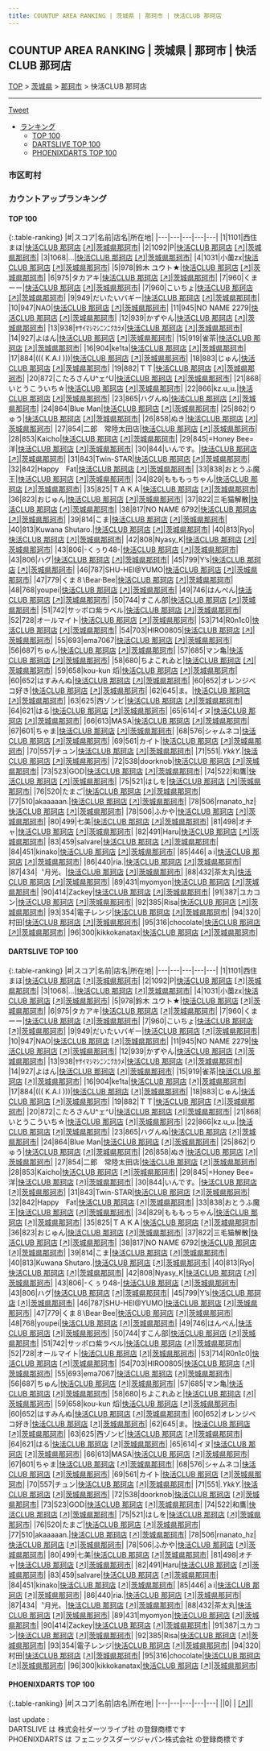 ```yaml
---
title: COUNTUP AREA RANKING | 茨城県 | 那珂市 | 快活CLUB 那珂店
---
```

## COUNTUP AREA RANKING | 茨城県 | 那珂市 | 快活CLUB 那珂店

[TOP](/darts/rank/) > [茨城県](/darts/rank/茨城県/) > [那珂市](/darts/rank/茨城県/那珂市/) > 快活CLUB 那珂店

___

<a href="https://twitter.com/share?ref_src=twsrc%5Etfw" data-text="COUNTUP AREA RANKING | 茨城県那珂市快活CLUB 那珂店" class="twitter-share-button" data-hashtags="DARTSLIVE,PHOENIXDARTS,darts,ダーツ" data-show-count="false">Tweet</a>

* [ランキング](#カウントアップランキング)
    * [TOP 100](#top-100)
    * [DARTSLIVE TOP 100](#dartslive-top-100)
    * [PHOENIXDARTS TOP 100](#phoenixdarts-top-100)

### 市区町村

<ul>

</ul>

### カウントアップランキング

#### TOP 100



{:.table-ranking}
|#|スコア|名前|店名|所在地|
|---|---|---|---|---|
|1|1101|<span class="rank-name-dl">西住まほ</span>|<a href="/darts/rank/shops/c78b55640899ce0fb21333aee1bd51e4.html">快活CLUB 那珂店</a> <a href="https://search.dartslive.com/jp/shop/c78b55640899ce0fb21333aee1bd51e4">[↗]</a>|<a href="/darts/rank/茨城県/那珂市">茨城県那珂市</a>|
|2|1092|<span class="rank-name-dl">P</span>|<a href="/darts/rank/shops/c78b55640899ce0fb21333aee1bd51e4.html">快活CLUB 那珂店</a> <a href="https://search.dartslive.com/jp/shop/c78b55640899ce0fb21333aee1bd51e4">[↗]</a>|<a href="/darts/rank/茨城県/那珂市">茨城県那珂市</a>|
|3|1068|<span class="rank-name-dl">…</span>|<a href="/darts/rank/shops/c78b55640899ce0fb21333aee1bd51e4.html">快活CLUB 那珂店</a> <a href="https://search.dartslive.com/jp/shop/c78b55640899ce0fb21333aee1bd51e4">[↗]</a>|<a href="/darts/rank/茨城県/那珂市">茨城県那珂市</a>|
|4|1031|<span class="rank-name-dl">小薗zx</span>|<a href="/darts/rank/shops/c78b55640899ce0fb21333aee1bd51e4.html">快活CLUB 那珂店</a> <a href="https://search.dartslive.com/jp/shop/c78b55640899ce0fb21333aee1bd51e4">[↗]</a>|<a href="/darts/rank/茨城県/那珂市">茨城県那珂市</a>|
|5|978|<span class="rank-name-dl">鈴木 ユウト★</span>|<a href="/darts/rank/shops/c78b55640899ce0fb21333aee1bd51e4.html">快活CLUB 那珂店</a> <a href="https://search.dartslive.com/jp/shop/c78b55640899ce0fb21333aee1bd51e4">[↗]</a>|<a href="/darts/rank/茨城県/那珂市">茨城県那珂市</a>|
|6|975|<span class="rank-name-dl">タカアキ</span>|<a href="/darts/rank/shops/c78b55640899ce0fb21333aee1bd51e4.html">快活CLUB 那珂店</a> <a href="https://search.dartslive.com/jp/shop/c78b55640899ce0fb21333aee1bd51e4">[↗]</a>|<a href="/darts/rank/茨城県/那珂市">茨城県那珂市</a>|
|7|960|<span class="rank-name-dl">くまーー</span>|<a href="/darts/rank/shops/c78b55640899ce0fb21333aee1bd51e4.html">快活CLUB 那珂店</a> <a href="https://search.dartslive.com/jp/shop/c78b55640899ce0fb21333aee1bd51e4">[↗]</a>|<a href="/darts/rank/茨城県/那珂市">茨城県那珂市</a>|
|7|960|<span class="rank-name-dl">こいちょ</span>|<a href="/darts/rank/shops/c78b55640899ce0fb21333aee1bd51e4.html">快活CLUB 那珂店</a> <a href="https://search.dartslive.com/jp/shop/c78b55640899ce0fb21333aee1bd51e4">[↗]</a>|<a href="/darts/rank/茨城県/那珂市">茨城県那珂市</a>|
|9|949|<span class="rank-name-dl">だいたいバギー</span>|<a href="/darts/rank/shops/c78b55640899ce0fb21333aee1bd51e4.html">快活CLUB 那珂店</a> <a href="https://search.dartslive.com/jp/shop/c78b55640899ce0fb21333aee1bd51e4">[↗]</a>|<a href="/darts/rank/茨城県/那珂市">茨城県那珂市</a>|
|10|947|<span class="rank-name-dl">NAO</span>|<a href="/darts/rank/shops/c78b55640899ce0fb21333aee1bd51e4.html">快活CLUB 那珂店</a> <a href="https://search.dartslive.com/jp/shop/c78b55640899ce0fb21333aee1bd51e4">[↗]</a>|<a href="/darts/rank/茨城県/那珂市">茨城県那珂市</a>|
|11|945|<span class="rank-name-dl">NO NAME 2279</span>|<a href="/darts/rank/shops/c78b55640899ce0fb21333aee1bd51e4.html">快活CLUB 那珂店</a> <a href="https://search.dartslive.com/jp/shop/c78b55640899ce0fb21333aee1bd51e4">[↗]</a>|<a href="/darts/rank/茨城県/那珂市">茨城県那珂市</a>|
|12|939|<span class="rank-name-dl">かずやん</span>|<a href="/darts/rank/shops/c78b55640899ce0fb21333aee1bd51e4.html">快活CLUB 那珂店</a> <a href="https://search.dartslive.com/jp/shop/c78b55640899ce0fb21333aee1bd51e4">[↗]</a>|<a href="/darts/rank/茨城県/那珂市">茨城県那珂市</a>|
|13|938|<span class="rank-name-dl">ﾔｻｲﾏｼﾏｼﾆﾝﾆｸｶﾗﾒ</span>|<a href="/darts/rank/shops/c78b55640899ce0fb21333aee1bd51e4.html">快活CLUB 那珂店</a> <a href="https://search.dartslive.com/jp/shop/c78b55640899ce0fb21333aee1bd51e4">[↗]</a>|<a href="/darts/rank/茨城県/那珂市">茨城県那珂市</a>|
|14|927|<span class="rank-name-dl">よはん</span>|<a href="/darts/rank/shops/c78b55640899ce0fb21333aee1bd51e4.html">快活CLUB 那珂店</a> <a href="https://search.dartslive.com/jp/shop/c78b55640899ce0fb21333aee1bd51e4">[↗]</a>|<a href="/darts/rank/茨城県/那珂市">茨城県那珂市</a>|
|15|919|<span class="rank-name-dl">雀茶</span>|<a href="/darts/rank/shops/c78b55640899ce0fb21333aee1bd51e4.html">快活CLUB 那珂店</a> <a href="https://search.dartslive.com/jp/shop/c78b55640899ce0fb21333aee1bd51e4">[↗]</a>|<a href="/darts/rank/茨城県/那珂市">茨城県那珂市</a>|
|16|904|<span class="rank-name-dl">ke1ta</span>|<a href="/darts/rank/shops/c78b55640899ce0fb21333aee1bd51e4.html">快活CLUB 那珂店</a> <a href="https://search.dartslive.com/jp/shop/c78b55640899ce0fb21333aee1bd51e4">[↗]</a>|<a href="/darts/rank/茨城県/那珂市">茨城県那珂市</a>|
|17|884|<span class="rank-name-dl">((( K.A.I )))</span>|<a href="/darts/rank/shops/c78b55640899ce0fb21333aee1bd51e4.html">快活CLUB 那珂店</a> <a href="https://search.dartslive.com/jp/shop/c78b55640899ce0fb21333aee1bd51e4">[↗]</a>|<a href="/darts/rank/茨城県/那珂市">茨城県那珂市</a>|
|18|883|<span class="rank-name-dl">じゅん</span>|<a href="/darts/rank/shops/c78b55640899ce0fb21333aee1bd51e4.html">快活CLUB 那珂店</a> <a href="https://search.dartslive.com/jp/shop/c78b55640899ce0fb21333aee1bd51e4">[↗]</a>|<a href="/darts/rank/茨城県/那珂市">茨城県那珂市</a>|
|19|882|<span class="rank-name-dl">ＴＴ</span>|<a href="/darts/rank/shops/c78b55640899ce0fb21333aee1bd51e4.html">快活CLUB 那珂店</a> <a href="https://search.dartslive.com/jp/shop/c78b55640899ce0fb21333aee1bd51e4">[↗]</a>|<a href="/darts/rank/茨城県/那珂市">茨城県那珂市</a>|
|20|872|<span class="rank-name-dl">こたろさんU^ェ^U</span>|<a href="/darts/rank/shops/c78b55640899ce0fb21333aee1bd51e4.html">快活CLUB 那珂店</a> <a href="https://search.dartslive.com/jp/shop/c78b55640899ce0fb21333aee1bd51e4">[↗]</a>|<a href="/darts/rank/茨城県/那珂市">茨城県那珂市</a>|
|21|868|<span class="rank-name-dl">いとうこういち☆</span>|<a href="/darts/rank/shops/c78b55640899ce0fb21333aee1bd51e4.html">快活CLUB 那珂店</a> <a href="https://search.dartslive.com/jp/shop/c78b55640899ce0fb21333aee1bd51e4">[↗]</a>|<a href="/darts/rank/茨城県/那珂市">茨城県那珂市</a>|
|22|866|<span class="rank-name-dl">kz.u_u.</span>|<a href="/darts/rank/shops/c78b55640899ce0fb21333aee1bd51e4.html">快活CLUB 那珂店</a> <a href="https://search.dartslive.com/jp/shop/c78b55640899ce0fb21333aee1bd51e4">[↗]</a>|<a href="/darts/rank/茨城県/那珂市">茨城県那珂市</a>|
|23|865|<span class="rank-name-dl">ハグんぬ</span>|<a href="/darts/rank/shops/c78b55640899ce0fb21333aee1bd51e4.html">快活CLUB 那珂店</a> <a href="https://search.dartslive.com/jp/shop/c78b55640899ce0fb21333aee1bd51e4">[↗]</a>|<a href="/darts/rank/茨城県/那珂市">茨城県那珂市</a>|
|24|864|<span class="rank-name-dl">Blue Man</span>|<a href="/darts/rank/shops/c78b55640899ce0fb21333aee1bd51e4.html">快活CLUB 那珂店</a> <a href="https://search.dartslive.com/jp/shop/c78b55640899ce0fb21333aee1bd51e4">[↗]</a>|<a href="/darts/rank/茨城県/那珂市">茨城県那珂市</a>|
|25|862|<span class="rank-name-dl">りゅう</span>|<a href="/darts/rank/shops/c78b55640899ce0fb21333aee1bd51e4.html">快活CLUB 那珂店</a> <a href="https://search.dartslive.com/jp/shop/c78b55640899ce0fb21333aee1bd51e4">[↗]</a>|<a href="/darts/rank/茨城県/那珂市">茨城県那珂市</a>|
|26|858|<span class="rank-name-dl">ぬき</span>|<a href="/darts/rank/shops/c78b55640899ce0fb21333aee1bd51e4.html">快活CLUB 那珂店</a> <a href="https://search.dartslive.com/jp/shop/c78b55640899ce0fb21333aee1bd51e4">[↗]</a>|<a href="/darts/rank/茨城県/那珂市">茨城県那珂市</a>|
|27|854|<span class="rank-name-dl">二郎　常陸太田店</span>|<a href="/darts/rank/shops/c78b55640899ce0fb21333aee1bd51e4.html">快活CLUB 那珂店</a> <a href="https://search.dartslive.com/jp/shop/c78b55640899ce0fb21333aee1bd51e4">[↗]</a>|<a href="/darts/rank/茨城県/那珂市">茨城県那珂市</a>|
|28|853|<span class="rank-name-dl">Kaicho</span>|<a href="/darts/rank/shops/c78b55640899ce0fb21333aee1bd51e4.html">快活CLUB 那珂店</a> <a href="https://search.dartslive.com/jp/shop/c78b55640899ce0fb21333aee1bd51e4">[↗]</a>|<a href="/darts/rank/茨城県/那珂市">茨城県那珂市</a>|
|29|845|<span class="rank-name-dl">=Honey Bee=洋</span>|<a href="/darts/rank/shops/c78b55640899ce0fb21333aee1bd51e4.html">快活CLUB 那珂店</a> <a href="https://search.dartslive.com/jp/shop/c78b55640899ce0fb21333aee1bd51e4">[↗]</a>|<a href="/darts/rank/茨城県/那珂市">茨城県那珂市</a>|
|30|844|<span class="rank-name-dl">いんです。</span>|<a href="/darts/rank/shops/c78b55640899ce0fb21333aee1bd51e4.html">快活CLUB 那珂店</a> <a href="https://search.dartslive.com/jp/shop/c78b55640899ce0fb21333aee1bd51e4">[↗]</a>|<a href="/darts/rank/茨城県/那珂市">茨城県那珂市</a>|
|31|843|<span class="rank-name-dl">Twin-STAR</span>|<a href="/darts/rank/shops/c78b55640899ce0fb21333aee1bd51e4.html">快活CLUB 那珂店</a> <a href="https://search.dartslive.com/jp/shop/c78b55640899ce0fb21333aee1bd51e4">[↗]</a>|<a href="/darts/rank/茨城県/那珂市">茨城県那珂市</a>|
|32|842|<span class="rank-name-dl">Happy　Fat</span>|<a href="/darts/rank/shops/c78b55640899ce0fb21333aee1bd51e4.html">快活CLUB 那珂店</a> <a href="https://search.dartslive.com/jp/shop/c78b55640899ce0fb21333aee1bd51e4">[↗]</a>|<a href="/darts/rank/茨城県/那珂市">茨城県那珂市</a>|
|33|838|<span class="rank-name-dl">おとうふ魔王</span>|<a href="/darts/rank/shops/c78b55640899ce0fb21333aee1bd51e4.html">快活CLUB 那珂店</a> <a href="https://search.dartslive.com/jp/shop/c78b55640899ce0fb21333aee1bd51e4">[↗]</a>|<a href="/darts/rank/茨城県/那珂市">茨城県那珂市</a>|
|34|829|<span class="rank-name-dl">もももっちゃん</span>|<a href="/darts/rank/shops/c78b55640899ce0fb21333aee1bd51e4.html">快活CLUB 那珂店</a> <a href="https://search.dartslive.com/jp/shop/c78b55640899ce0fb21333aee1bd51e4">[↗]</a>|<a href="/darts/rank/茨城県/那珂市">茨城県那珂市</a>|
|35|825|<span class="rank-name-dl">ＴＡＫＡ</span>|<a href="/darts/rank/shops/c78b55640899ce0fb21333aee1bd51e4.html">快活CLUB 那珂店</a> <a href="https://search.dartslive.com/jp/shop/c78b55640899ce0fb21333aee1bd51e4">[↗]</a>|<a href="/darts/rank/茨城県/那珂市">茨城県那珂市</a>|
|36|823|<span class="rank-name-dl">おじゅん</span>|<a href="/darts/rank/shops/c78b55640899ce0fb21333aee1bd51e4.html">快活CLUB 那珂店</a> <a href="https://search.dartslive.com/jp/shop/c78b55640899ce0fb21333aee1bd51e4">[↗]</a>|<a href="/darts/rank/茨城県/那珂市">茨城県那珂市</a>|
|37|822|<span class="rank-name-dl">三毛猫解散</span>|<a href="/darts/rank/shops/c78b55640899ce0fb21333aee1bd51e4.html">快活CLUB 那珂店</a> <a href="https://search.dartslive.com/jp/shop/c78b55640899ce0fb21333aee1bd51e4">[↗]</a>|<a href="/darts/rank/茨城県/那珂市">茨城県那珂市</a>|
|38|817|<span class="rank-name-dl">NO NAME 6792</span>|<a href="/darts/rank/shops/c78b55640899ce0fb21333aee1bd51e4.html">快活CLUB 那珂店</a> <a href="https://search.dartslive.com/jp/shop/c78b55640899ce0fb21333aee1bd51e4">[↗]</a>|<a href="/darts/rank/茨城県/那珂市">茨城県那珂市</a>|
|39|814|<span class="rank-name-dl">こま</span>|<a href="/darts/rank/shops/c78b55640899ce0fb21333aee1bd51e4.html">快活CLUB 那珂店</a> <a href="https://search.dartslive.com/jp/shop/c78b55640899ce0fb21333aee1bd51e4">[↗]</a>|<a href="/darts/rank/茨城県/那珂市">茨城県那珂市</a>|
|40|813|<span class="rank-name-dl">Kuwana Shutaro.</span>|<a href="/darts/rank/shops/c78b55640899ce0fb21333aee1bd51e4.html">快活CLUB 那珂店</a> <a href="https://search.dartslive.com/jp/shop/c78b55640899ce0fb21333aee1bd51e4">[↗]</a>|<a href="/darts/rank/茨城県/那珂市">茨城県那珂市</a>|
|40|813|<span class="rank-name-dl">Ryo</span>|<a href="/darts/rank/shops/c78b55640899ce0fb21333aee1bd51e4.html">快活CLUB 那珂店</a> <a href="https://search.dartslive.com/jp/shop/c78b55640899ce0fb21333aee1bd51e4">[↗]</a>|<a href="/darts/rank/茨城県/那珂市">茨城県那珂市</a>|
|42|808|<span class="rank-name-dl">Nyasy_K</span>|<a href="/darts/rank/shops/c78b55640899ce0fb21333aee1bd51e4.html">快活CLUB 那珂店</a> <a href="https://search.dartslive.com/jp/shop/c78b55640899ce0fb21333aee1bd51e4">[↗]</a>|<a href="/darts/rank/茨城県/那珂市">茨城県那珂市</a>|
|43|806|<span class="rank-name-dl">-くぅり48-</span>|<a href="/darts/rank/shops/c78b55640899ce0fb21333aee1bd51e4.html">快活CLUB 那珂店</a> <a href="https://search.dartslive.com/jp/shop/c78b55640899ce0fb21333aee1bd51e4">[↗]</a>|<a href="/darts/rank/茨城県/那珂市">茨城県那珂市</a>|
|43|806|<span class="rank-name-dl">ハグ</span>|<a href="/darts/rank/shops/c78b55640899ce0fb21333aee1bd51e4.html">快活CLUB 那珂店</a> <a href="https://search.dartslive.com/jp/shop/c78b55640899ce0fb21333aee1bd51e4">[↗]</a>|<a href="/darts/rank/茨城県/那珂市">茨城県那珂市</a>|
|45|799|<span class="rank-name-dl">Y’s</span>|<a href="/darts/rank/shops/c78b55640899ce0fb21333aee1bd51e4.html">快活CLUB 那珂店</a> <a href="https://search.dartslive.com/jp/shop/c78b55640899ce0fb21333aee1bd51e4">[↗]</a>|<a href="/darts/rank/茨城県/那珂市">茨城県那珂市</a>|
|46|787|<span class="rank-name-dl">SHU-HEI@YUMO</span>|<a href="/darts/rank/shops/c78b55640899ce0fb21333aee1bd51e4.html">快活CLUB 那珂店</a> <a href="https://search.dartslive.com/jp/shop/c78b55640899ce0fb21333aee1bd51e4">[↗]</a>|<a href="/darts/rank/茨城県/那珂市">茨城県那珂市</a>|
|47|779|<span class="rank-name-dl">くま８\Bear·Bee</span>|<a href="/darts/rank/shops/c78b55640899ce0fb21333aee1bd51e4.html">快活CLUB 那珂店</a> <a href="https://search.dartslive.com/jp/shop/c78b55640899ce0fb21333aee1bd51e4">[↗]</a>|<a href="/darts/rank/茨城県/那珂市">茨城県那珂市</a>|
|48|768|<span class="rank-name-dl">youpei</span>|<a href="/darts/rank/shops/c78b55640899ce0fb21333aee1bd51e4.html">快活CLUB 那珂店</a> <a href="https://search.dartslive.com/jp/shop/c78b55640899ce0fb21333aee1bd51e4">[↗]</a>|<a href="/darts/rank/茨城県/那珂市">茨城県那珂市</a>|
|49|746|<span class="rank-name-dl">はんぺん</span>|<a href="/darts/rank/shops/c78b55640899ce0fb21333aee1bd51e4.html">快活CLUB 那珂店</a> <a href="https://search.dartslive.com/jp/shop/c78b55640899ce0fb21333aee1bd51e4">[↗]</a>|<a href="/darts/rank/茨城県/那珂市">茨城県那珂市</a>|
|50|744|<span class="rank-name-dl">すこん部</span>|<a href="/darts/rank/shops/c78b55640899ce0fb21333aee1bd51e4.html">快活CLUB 那珂店</a> <a href="https://search.dartslive.com/jp/shop/c78b55640899ce0fb21333aee1bd51e4">[↗]</a>|<a href="/darts/rank/茨城県/那珂市">茨城県那珂市</a>|
|51|742|<span class="rank-name-dl">サッポロ紫ラベル</span>|<a href="/darts/rank/shops/c78b55640899ce0fb21333aee1bd51e4.html">快活CLUB 那珂店</a> <a href="https://search.dartslive.com/jp/shop/c78b55640899ce0fb21333aee1bd51e4">[↗]</a>|<a href="/darts/rank/茨城県/那珂市">茨城県那珂市</a>|
|52|728|<span class="rank-name-dl">オールマイト</span>|<a href="/darts/rank/shops/c78b55640899ce0fb21333aee1bd51e4.html">快活CLUB 那珂店</a> <a href="https://search.dartslive.com/jp/shop/c78b55640899ce0fb21333aee1bd51e4">[↗]</a>|<a href="/darts/rank/茨城県/那珂市">茨城県那珂市</a>|
|53|714|<span class="rank-name-dl">R0n1c0</span>|<a href="/darts/rank/shops/c78b55640899ce0fb21333aee1bd51e4.html">快活CLUB 那珂店</a> <a href="https://search.dartslive.com/jp/shop/c78b55640899ce0fb21333aee1bd51e4">[↗]</a>|<a href="/darts/rank/茨城県/那珂市">茨城県那珂市</a>|
|54|703|<span class="rank-name-dl">HIRO0805</span>|<a href="/darts/rank/shops/c78b55640899ce0fb21333aee1bd51e4.html">快活CLUB 那珂店</a> <a href="https://search.dartslive.com/jp/shop/c78b55640899ce0fb21333aee1bd51e4">[↗]</a>|<a href="/darts/rank/茨城県/那珂市">茨城県那珂市</a>|
|55|693|<span class="rank-name-dl">ema7067</span>|<a href="/darts/rank/shops/c78b55640899ce0fb21333aee1bd51e4.html">快活CLUB 那珂店</a> <a href="https://search.dartslive.com/jp/shop/c78b55640899ce0fb21333aee1bd51e4">[↗]</a>|<a href="/darts/rank/茨城県/那珂市">茨城県那珂市</a>|
|56|687|<span class="rank-name-dl">ちゅん</span>|<a href="/darts/rank/shops/c78b55640899ce0fb21333aee1bd51e4.html">快活CLUB 那珂店</a> <a href="https://search.dartslive.com/jp/shop/c78b55640899ce0fb21333aee1bd51e4">[↗]</a>|<a href="/darts/rank/茨城県/那珂市">茨城県那珂市</a>|
|57|685|<span class="rank-name-dl">マン亀</span>|<a href="/darts/rank/shops/c78b55640899ce0fb21333aee1bd51e4.html">快活CLUB 那珂店</a> <a href="https://search.dartslive.com/jp/shop/c78b55640899ce0fb21333aee1bd51e4">[↗]</a>|<a href="/darts/rank/茨城県/那珂市">茨城県那珂市</a>|
|58|680|<span class="rank-name-dl">ちよこれゐと</span>|<a href="/darts/rank/shops/c78b55640899ce0fb21333aee1bd51e4.html">快活CLUB 那珂店</a> <a href="https://search.dartslive.com/jp/shop/c78b55640899ce0fb21333aee1bd51e4">[↗]</a>|<a href="/darts/rank/茨城県/那珂市">茨城県那珂市</a>|
|59|658|<span class="rank-name-dl">kou-kun 熖</span>|<a href="/darts/rank/shops/c78b55640899ce0fb21333aee1bd51e4.html">快活CLUB 那珂店</a> <a href="https://search.dartslive.com/jp/shop/c78b55640899ce0fb21333aee1bd51e4">[↗]</a>|<a href="/darts/rank/茨城県/那珂市">茨城県那珂市</a>|
|60|652|<span class="rank-name-dl">はすみんぬ</span>|<a href="/darts/rank/shops/c78b55640899ce0fb21333aee1bd51e4.html">快活CLUB 那珂店</a> <a href="https://search.dartslive.com/jp/shop/c78b55640899ce0fb21333aee1bd51e4">[↗]</a>|<a href="/darts/rank/茨城県/那珂市">茨城県那珂市</a>|
|60|652|<span class="rank-name-dl">オレンジペコ好き</span>|<a href="/darts/rank/shops/c78b55640899ce0fb21333aee1bd51e4.html">快活CLUB 那珂店</a> <a href="https://search.dartslive.com/jp/shop/c78b55640899ce0fb21333aee1bd51e4">[↗]</a>|<a href="/darts/rank/茨城県/那珂市">茨城県那珂市</a>|
|62|645|<span class="rank-name-dl">ま。</span>|<a href="/darts/rank/shops/c78b55640899ce0fb21333aee1bd51e4.html">快活CLUB 那珂店</a> <a href="https://search.dartslive.com/jp/shop/c78b55640899ce0fb21333aee1bd51e4">[↗]</a>|<a href="/darts/rank/茨城県/那珂市">茨城県那珂市</a>|
|63|625|<span class="rank-name-dl">西ゾンビ</span>|<a href="/darts/rank/shops/c78b55640899ce0fb21333aee1bd51e4.html">快活CLUB 那珂店</a> <a href="https://search.dartslive.com/jp/shop/c78b55640899ce0fb21333aee1bd51e4">[↗]</a>|<a href="/darts/rank/茨城県/那珂市">茨城県那珂市</a>|
|64|621|<span class="rank-name-dl">はる</span>|<a href="/darts/rank/shops/c78b55640899ce0fb21333aee1bd51e4.html">快活CLUB 那珂店</a> <a href="https://search.dartslive.com/jp/shop/c78b55640899ce0fb21333aee1bd51e4">[↗]</a>|<a href="/darts/rank/茨城県/那珂市">茨城県那珂市</a>|
|65|614|<span class="rank-name-dl">イヌ</span>|<a href="/darts/rank/shops/c78b55640899ce0fb21333aee1bd51e4.html">快活CLUB 那珂店</a> <a href="https://search.dartslive.com/jp/shop/c78b55640899ce0fb21333aee1bd51e4">[↗]</a>|<a href="/darts/rank/茨城県/那珂市">茨城県那珂市</a>|
|66|613|<span class="rank-name-dl">MASA</span>|<a href="/darts/rank/shops/c78b55640899ce0fb21333aee1bd51e4.html">快活CLUB 那珂店</a> <a href="https://search.dartslive.com/jp/shop/c78b55640899ce0fb21333aee1bd51e4">[↗]</a>|<a href="/darts/rank/茨城県/那珂市">茨城県那珂市</a>|
|67|601|<span class="rank-name-dl">ちゃま</span>|<a href="/darts/rank/shops/c78b55640899ce0fb21333aee1bd51e4.html">快活CLUB 那珂店</a> <a href="https://search.dartslive.com/jp/shop/c78b55640899ce0fb21333aee1bd51e4">[↗]</a>|<a href="/darts/rank/茨城県/那珂市">茨城県那珂市</a>|
|68|576|<span class="rank-name-dl">シャムネコ</span>|<a href="/darts/rank/shops/c78b55640899ce0fb21333aee1bd51e4.html">快活CLUB 那珂店</a> <a href="https://search.dartslive.com/jp/shop/c78b55640899ce0fb21333aee1bd51e4">[↗]</a>|<a href="/darts/rank/茨城県/那珂市">茨城県那珂市</a>|
|69|561|<span class="rank-name-dl">カイト</span>|<a href="/darts/rank/shops/c78b55640899ce0fb21333aee1bd51e4.html">快活CLUB 那珂店</a> <a href="https://search.dartslive.com/jp/shop/c78b55640899ce0fb21333aee1bd51e4">[↗]</a>|<a href="/darts/rank/茨城県/那珂市">茨城県那珂市</a>|
|70|557|<span class="rank-name-dl">チュン</span>|<a href="/darts/rank/shops/c78b55640899ce0fb21333aee1bd51e4.html">快活CLUB 那珂店</a> <a href="https://search.dartslive.com/jp/shop/c78b55640899ce0fb21333aee1bd51e4">[↗]</a>|<a href="/darts/rank/茨城県/那珂市">茨城県那珂市</a>|
|71|551|<span class="rank-name-dl">*.YkkY.*</span>|<a href="/darts/rank/shops/c78b55640899ce0fb21333aee1bd51e4.html">快活CLUB 那珂店</a> <a href="https://search.dartslive.com/jp/shop/c78b55640899ce0fb21333aee1bd51e4">[↗]</a>|<a href="/darts/rank/茨城県/那珂市">茨城県那珂市</a>|
|72|538|<span class="rank-name-dl">doorknob</span>|<a href="/darts/rank/shops/c78b55640899ce0fb21333aee1bd51e4.html">快活CLUB 那珂店</a> <a href="https://search.dartslive.com/jp/shop/c78b55640899ce0fb21333aee1bd51e4">[↗]</a>|<a href="/darts/rank/茨城県/那珂市">茨城県那珂市</a>|
|73|523|<span class="rank-name-dl">GOD</span>|<a href="/darts/rank/shops/c78b55640899ce0fb21333aee1bd51e4.html">快活CLUB 那珂店</a> <a href="https://search.dartslive.com/jp/shop/c78b55640899ce0fb21333aee1bd51e4">[↗]</a>|<a href="/darts/rank/茨城県/那珂市">茨城県那珂市</a>|
|74|522|<span class="rank-name-dl">和鷹</span>|<a href="/darts/rank/shops/c78b55640899ce0fb21333aee1bd51e4.html">快活CLUB 那珂店</a> <a href="https://search.dartslive.com/jp/shop/c78b55640899ce0fb21333aee1bd51e4">[↗]</a>|<a href="/darts/rank/茨城県/那珂市">茨城県那珂市</a>|
|75|521|<span class="rank-name-dl">はしを</span>|<a href="/darts/rank/shops/c78b55640899ce0fb21333aee1bd51e4.html">快活CLUB 那珂店</a> <a href="https://search.dartslive.com/jp/shop/c78b55640899ce0fb21333aee1bd51e4">[↗]</a>|<a href="/darts/rank/茨城県/那珂市">茨城県那珂市</a>|
|76|520|<span class="rank-name-dl">たまご</span>|<a href="/darts/rank/shops/c78b55640899ce0fb21333aee1bd51e4.html">快活CLUB 那珂店</a> <a href="https://search.dartslive.com/jp/shop/c78b55640899ce0fb21333aee1bd51e4">[↗]</a>|<a href="/darts/rank/茨城県/那珂市">茨城県那珂市</a>|
|77|510|<span class="rank-name-dl">akaaaaan.</span>|<a href="/darts/rank/shops/c78b55640899ce0fb21333aee1bd51e4.html">快活CLUB 那珂店</a> <a href="https://search.dartslive.com/jp/shop/c78b55640899ce0fb21333aee1bd51e4">[↗]</a>|<a href="/darts/rank/茨城県/那珂市">茨城県那珂市</a>|
|78|506|<span class="rank-name-dl">rnanato_hz</span>|<a href="/darts/rank/shops/c78b55640899ce0fb21333aee1bd51e4.html">快活CLUB 那珂店</a> <a href="https://search.dartslive.com/jp/shop/c78b55640899ce0fb21333aee1bd51e4">[↗]</a>|<a href="/darts/rank/茨城県/那珂市">茨城県那珂市</a>|
|78|506|<span class="rank-name-dl">ふかや</span>|<a href="/darts/rank/shops/c78b55640899ce0fb21333aee1bd51e4.html">快活CLUB 那珂店</a> <a href="https://search.dartslive.com/jp/shop/c78b55640899ce0fb21333aee1bd51e4">[↗]</a>|<a href="/darts/rank/茨城県/那珂市">茨城県那珂市</a>|
|80|499|<span class="rank-name-dl">七美</span>|<a href="/darts/rank/shops/c78b55640899ce0fb21333aee1bd51e4.html">快活CLUB 那珂店</a> <a href="https://search.dartslive.com/jp/shop/c78b55640899ce0fb21333aee1bd51e4">[↗]</a>|<a href="/darts/rank/茨城県/那珂市">茨城県那珂市</a>|
|81|498|<span class="rank-name-dl">オチャ</span>|<a href="/darts/rank/shops/c78b55640899ce0fb21333aee1bd51e4.html">快活CLUB 那珂店</a> <a href="https://search.dartslive.com/jp/shop/c78b55640899ce0fb21333aee1bd51e4">[↗]</a>|<a href="/darts/rank/茨城県/那珂市">茨城県那珂市</a>|
|82|491|<span class="rank-name-dl">Haru</span>|<a href="/darts/rank/shops/c78b55640899ce0fb21333aee1bd51e4.html">快活CLUB 那珂店</a> <a href="https://search.dartslive.com/jp/shop/c78b55640899ce0fb21333aee1bd51e4">[↗]</a>|<a href="/darts/rank/茨城県/那珂市">茨城県那珂市</a>|
|83|459|<span class="rank-name-dl">salvare</span>|<a href="/darts/rank/shops/c78b55640899ce0fb21333aee1bd51e4.html">快活CLUB 那珂店</a> <a href="https://search.dartslive.com/jp/shop/c78b55640899ce0fb21333aee1bd51e4">[↗]</a>|<a href="/darts/rank/茨城県/那珂市">茨城県那珂市</a>|
|84|451|<span class="rank-name-dl">kinako</span>|<a href="/darts/rank/shops/c78b55640899ce0fb21333aee1bd51e4.html">快活CLUB 那珂店</a> <a href="https://search.dartslive.com/jp/shop/c78b55640899ce0fb21333aee1bd51e4">[↗]</a>|<a href="/darts/rank/茨城県/那珂市">茨城県那珂市</a>|
|85|446|<span class="rank-name-dl">ａi</span>|<a href="/darts/rank/shops/c78b55640899ce0fb21333aee1bd51e4.html">快活CLUB 那珂店</a> <a href="https://search.dartslive.com/jp/shop/c78b55640899ce0fb21333aee1bd51e4">[↗]</a>|<a href="/darts/rank/茨城県/那珂市">茨城県那珂市</a>|
|86|440|<span class="rank-name-dl">ria.</span>|<a href="/darts/rank/shops/c78b55640899ce0fb21333aee1bd51e4.html">快活CLUB 那珂店</a> <a href="https://search.dartslive.com/jp/shop/c78b55640899ce0fb21333aee1bd51e4">[↗]</a>|<a href="/darts/rank/茨城県/那珂市">茨城県那珂市</a>|
|87|434|<span class="rank-name-dl">〝月光〟</span>|<a href="/darts/rank/shops/c78b55640899ce0fb21333aee1bd51e4.html">快活CLUB 那珂店</a> <a href="https://search.dartslive.com/jp/shop/c78b55640899ce0fb21333aee1bd51e4">[↗]</a>|<a href="/darts/rank/茨城県/那珂市">茨城県那珂市</a>|
|88|432|<span class="rank-name-dl">茶太丸</span>|<a href="/darts/rank/shops/c78b55640899ce0fb21333aee1bd51e4.html">快活CLUB 那珂店</a> <a href="https://search.dartslive.com/jp/shop/c78b55640899ce0fb21333aee1bd51e4">[↗]</a>|<a href="/darts/rank/茨城県/那珂市">茨城県那珂市</a>|
|89|431|<span class="rank-name-dl">myomyon</span>|<a href="/darts/rank/shops/c78b55640899ce0fb21333aee1bd51e4.html">快活CLUB 那珂店</a> <a href="https://search.dartslive.com/jp/shop/c78b55640899ce0fb21333aee1bd51e4">[↗]</a>|<a href="/darts/rank/茨城県/那珂市">茨城県那珂市</a>|
|90|414|<span class="rank-name-dl">Zackey</span>|<a href="/darts/rank/shops/c78b55640899ce0fb21333aee1bd51e4.html">快活CLUB 那珂店</a> <a href="https://search.dartslive.com/jp/shop/c78b55640899ce0fb21333aee1bd51e4">[↗]</a>|<a href="/darts/rank/茨城県/那珂市">茨城県那珂市</a>|
|91|387|<span class="rank-name-dl">ユカコン</span>|<a href="/darts/rank/shops/c78b55640899ce0fb21333aee1bd51e4.html">快活CLUB 那珂店</a> <a href="https://search.dartslive.com/jp/shop/c78b55640899ce0fb21333aee1bd51e4">[↗]</a>|<a href="/darts/rank/茨城県/那珂市">茨城県那珂市</a>|
|92|385|<span class="rank-name-dl">Risa</span>|<a href="/darts/rank/shops/c78b55640899ce0fb21333aee1bd51e4.html">快活CLUB 那珂店</a> <a href="https://search.dartslive.com/jp/shop/c78b55640899ce0fb21333aee1bd51e4">[↗]</a>|<a href="/darts/rank/茨城県/那珂市">茨城県那珂市</a>|
|93|354|<span class="rank-name-dl">電子レンジ</span>|<a href="/darts/rank/shops/c78b55640899ce0fb21333aee1bd51e4.html">快活CLUB 那珂店</a> <a href="https://search.dartslive.com/jp/shop/c78b55640899ce0fb21333aee1bd51e4">[↗]</a>|<a href="/darts/rank/茨城県/那珂市">茨城県那珂市</a>|
|94|320|<span class="rank-name-dl">村田</span>|<a href="/darts/rank/shops/c78b55640899ce0fb21333aee1bd51e4.html">快活CLUB 那珂店</a> <a href="https://search.dartslive.com/jp/shop/c78b55640899ce0fb21333aee1bd51e4">[↗]</a>|<a href="/darts/rank/茨城県/那珂市">茨城県那珂市</a>|
|95|316|<span class="rank-name-dl">chocolate</span>|<a href="/darts/rank/shops/c78b55640899ce0fb21333aee1bd51e4.html">快活CLUB 那珂店</a> <a href="https://search.dartslive.com/jp/shop/c78b55640899ce0fb21333aee1bd51e4">[↗]</a>|<a href="/darts/rank/茨城県/那珂市">茨城県那珂市</a>|
|96|300|<span class="rank-name-dl">kikkokanatax</span>|<a href="/darts/rank/shops/c78b55640899ce0fb21333aee1bd51e4.html">快活CLUB 那珂店</a> <a href="https://search.dartslive.com/jp/shop/c78b55640899ce0fb21333aee1bd51e4">[↗]</a>|<a href="/darts/rank/茨城県/那珂市">茨城県那珂市</a>|


#### DARTSLIVE TOP 100



{:.table-ranking}
|#|スコア|名前|店名|所在地|
|---|---|---|---|---|
|1|1101|<span class="rank-name-dl">西住まほ</span>|<a href="/darts/rank/shops/c78b55640899ce0fb21333aee1bd51e4.html">快活CLUB 那珂店</a> <a href="https://search.dartslive.com/jp/shop/c78b55640899ce0fb21333aee1bd51e4">[↗]</a>|<a href="/darts/rank/茨城県/那珂市">茨城県那珂市</a>|
|2|1092|<span class="rank-name-dl">P</span>|<a href="/darts/rank/shops/c78b55640899ce0fb21333aee1bd51e4.html">快活CLUB 那珂店</a> <a href="https://search.dartslive.com/jp/shop/c78b55640899ce0fb21333aee1bd51e4">[↗]</a>|<a href="/darts/rank/茨城県/那珂市">茨城県那珂市</a>|
|3|1068|<span class="rank-name-dl">…</span>|<a href="/darts/rank/shops/c78b55640899ce0fb21333aee1bd51e4.html">快活CLUB 那珂店</a> <a href="https://search.dartslive.com/jp/shop/c78b55640899ce0fb21333aee1bd51e4">[↗]</a>|<a href="/darts/rank/茨城県/那珂市">茨城県那珂市</a>|
|4|1031|<span class="rank-name-dl">小薗zx</span>|<a href="/darts/rank/shops/c78b55640899ce0fb21333aee1bd51e4.html">快活CLUB 那珂店</a> <a href="https://search.dartslive.com/jp/shop/c78b55640899ce0fb21333aee1bd51e4">[↗]</a>|<a href="/darts/rank/茨城県/那珂市">茨城県那珂市</a>|
|5|978|<span class="rank-name-dl">鈴木 ユウト★</span>|<a href="/darts/rank/shops/c78b55640899ce0fb21333aee1bd51e4.html">快活CLUB 那珂店</a> <a href="https://search.dartslive.com/jp/shop/c78b55640899ce0fb21333aee1bd51e4">[↗]</a>|<a href="/darts/rank/茨城県/那珂市">茨城県那珂市</a>|
|6|975|<span class="rank-name-dl">タカアキ</span>|<a href="/darts/rank/shops/c78b55640899ce0fb21333aee1bd51e4.html">快活CLUB 那珂店</a> <a href="https://search.dartslive.com/jp/shop/c78b55640899ce0fb21333aee1bd51e4">[↗]</a>|<a href="/darts/rank/茨城県/那珂市">茨城県那珂市</a>|
|7|960|<span class="rank-name-dl">くまーー</span>|<a href="/darts/rank/shops/c78b55640899ce0fb21333aee1bd51e4.html">快活CLUB 那珂店</a> <a href="https://search.dartslive.com/jp/shop/c78b55640899ce0fb21333aee1bd51e4">[↗]</a>|<a href="/darts/rank/茨城県/那珂市">茨城県那珂市</a>|
|7|960|<span class="rank-name-dl">こいちょ</span>|<a href="/darts/rank/shops/c78b55640899ce0fb21333aee1bd51e4.html">快活CLUB 那珂店</a> <a href="https://search.dartslive.com/jp/shop/c78b55640899ce0fb21333aee1bd51e4">[↗]</a>|<a href="/darts/rank/茨城県/那珂市">茨城県那珂市</a>|
|9|949|<span class="rank-name-dl">だいたいバギー</span>|<a href="/darts/rank/shops/c78b55640899ce0fb21333aee1bd51e4.html">快活CLUB 那珂店</a> <a href="https://search.dartslive.com/jp/shop/c78b55640899ce0fb21333aee1bd51e4">[↗]</a>|<a href="/darts/rank/茨城県/那珂市">茨城県那珂市</a>|
|10|947|<span class="rank-name-dl">NAO</span>|<a href="/darts/rank/shops/c78b55640899ce0fb21333aee1bd51e4.html">快活CLUB 那珂店</a> <a href="https://search.dartslive.com/jp/shop/c78b55640899ce0fb21333aee1bd51e4">[↗]</a>|<a href="/darts/rank/茨城県/那珂市">茨城県那珂市</a>|
|11|945|<span class="rank-name-dl">NO NAME 2279</span>|<a href="/darts/rank/shops/c78b55640899ce0fb21333aee1bd51e4.html">快活CLUB 那珂店</a> <a href="https://search.dartslive.com/jp/shop/c78b55640899ce0fb21333aee1bd51e4">[↗]</a>|<a href="/darts/rank/茨城県/那珂市">茨城県那珂市</a>|
|12|939|<span class="rank-name-dl">かずやん</span>|<a href="/darts/rank/shops/c78b55640899ce0fb21333aee1bd51e4.html">快活CLUB 那珂店</a> <a href="https://search.dartslive.com/jp/shop/c78b55640899ce0fb21333aee1bd51e4">[↗]</a>|<a href="/darts/rank/茨城県/那珂市">茨城県那珂市</a>|
|13|938|<span class="rank-name-dl">ﾔｻｲﾏｼﾏｼﾆﾝﾆｸｶﾗﾒ</span>|<a href="/darts/rank/shops/c78b55640899ce0fb21333aee1bd51e4.html">快活CLUB 那珂店</a> <a href="https://search.dartslive.com/jp/shop/c78b55640899ce0fb21333aee1bd51e4">[↗]</a>|<a href="/darts/rank/茨城県/那珂市">茨城県那珂市</a>|
|14|927|<span class="rank-name-dl">よはん</span>|<a href="/darts/rank/shops/c78b55640899ce0fb21333aee1bd51e4.html">快活CLUB 那珂店</a> <a href="https://search.dartslive.com/jp/shop/c78b55640899ce0fb21333aee1bd51e4">[↗]</a>|<a href="/darts/rank/茨城県/那珂市">茨城県那珂市</a>|
|15|919|<span class="rank-name-dl">雀茶</span>|<a href="/darts/rank/shops/c78b55640899ce0fb21333aee1bd51e4.html">快活CLUB 那珂店</a> <a href="https://search.dartslive.com/jp/shop/c78b55640899ce0fb21333aee1bd51e4">[↗]</a>|<a href="/darts/rank/茨城県/那珂市">茨城県那珂市</a>|
|16|904|<span class="rank-name-dl">ke1ta</span>|<a href="/darts/rank/shops/c78b55640899ce0fb21333aee1bd51e4.html">快活CLUB 那珂店</a> <a href="https://search.dartslive.com/jp/shop/c78b55640899ce0fb21333aee1bd51e4">[↗]</a>|<a href="/darts/rank/茨城県/那珂市">茨城県那珂市</a>|
|17|884|<span class="rank-name-dl">((( K.A.I )))</span>|<a href="/darts/rank/shops/c78b55640899ce0fb21333aee1bd51e4.html">快活CLUB 那珂店</a> <a href="https://search.dartslive.com/jp/shop/c78b55640899ce0fb21333aee1bd51e4">[↗]</a>|<a href="/darts/rank/茨城県/那珂市">茨城県那珂市</a>|
|18|883|<span class="rank-name-dl">じゅん</span>|<a href="/darts/rank/shops/c78b55640899ce0fb21333aee1bd51e4.html">快活CLUB 那珂店</a> <a href="https://search.dartslive.com/jp/shop/c78b55640899ce0fb21333aee1bd51e4">[↗]</a>|<a href="/darts/rank/茨城県/那珂市">茨城県那珂市</a>|
|19|882|<span class="rank-name-dl">ＴＴ</span>|<a href="/darts/rank/shops/c78b55640899ce0fb21333aee1bd51e4.html">快活CLUB 那珂店</a> <a href="https://search.dartslive.com/jp/shop/c78b55640899ce0fb21333aee1bd51e4">[↗]</a>|<a href="/darts/rank/茨城県/那珂市">茨城県那珂市</a>|
|20|872|<span class="rank-name-dl">こたろさんU^ェ^U</span>|<a href="/darts/rank/shops/c78b55640899ce0fb21333aee1bd51e4.html">快活CLUB 那珂店</a> <a href="https://search.dartslive.com/jp/shop/c78b55640899ce0fb21333aee1bd51e4">[↗]</a>|<a href="/darts/rank/茨城県/那珂市">茨城県那珂市</a>|
|21|868|<span class="rank-name-dl">いとうこういち☆</span>|<a href="/darts/rank/shops/c78b55640899ce0fb21333aee1bd51e4.html">快活CLUB 那珂店</a> <a href="https://search.dartslive.com/jp/shop/c78b55640899ce0fb21333aee1bd51e4">[↗]</a>|<a href="/darts/rank/茨城県/那珂市">茨城県那珂市</a>|
|22|866|<span class="rank-name-dl">kz.u_u.</span>|<a href="/darts/rank/shops/c78b55640899ce0fb21333aee1bd51e4.html">快活CLUB 那珂店</a> <a href="https://search.dartslive.com/jp/shop/c78b55640899ce0fb21333aee1bd51e4">[↗]</a>|<a href="/darts/rank/茨城県/那珂市">茨城県那珂市</a>|
|23|865|<span class="rank-name-dl">ハグんぬ</span>|<a href="/darts/rank/shops/c78b55640899ce0fb21333aee1bd51e4.html">快活CLUB 那珂店</a> <a href="https://search.dartslive.com/jp/shop/c78b55640899ce0fb21333aee1bd51e4">[↗]</a>|<a href="/darts/rank/茨城県/那珂市">茨城県那珂市</a>|
|24|864|<span class="rank-name-dl">Blue Man</span>|<a href="/darts/rank/shops/c78b55640899ce0fb21333aee1bd51e4.html">快活CLUB 那珂店</a> <a href="https://search.dartslive.com/jp/shop/c78b55640899ce0fb21333aee1bd51e4">[↗]</a>|<a href="/darts/rank/茨城県/那珂市">茨城県那珂市</a>|
|25|862|<span class="rank-name-dl">りゅう</span>|<a href="/darts/rank/shops/c78b55640899ce0fb21333aee1bd51e4.html">快活CLUB 那珂店</a> <a href="https://search.dartslive.com/jp/shop/c78b55640899ce0fb21333aee1bd51e4">[↗]</a>|<a href="/darts/rank/茨城県/那珂市">茨城県那珂市</a>|
|26|858|<span class="rank-name-dl">ぬき</span>|<a href="/darts/rank/shops/c78b55640899ce0fb21333aee1bd51e4.html">快活CLUB 那珂店</a> <a href="https://search.dartslive.com/jp/shop/c78b55640899ce0fb21333aee1bd51e4">[↗]</a>|<a href="/darts/rank/茨城県/那珂市">茨城県那珂市</a>|
|27|854|<span class="rank-name-dl">二郎　常陸太田店</span>|<a href="/darts/rank/shops/c78b55640899ce0fb21333aee1bd51e4.html">快活CLUB 那珂店</a> <a href="https://search.dartslive.com/jp/shop/c78b55640899ce0fb21333aee1bd51e4">[↗]</a>|<a href="/darts/rank/茨城県/那珂市">茨城県那珂市</a>|
|28|853|<span class="rank-name-dl">Kaicho</span>|<a href="/darts/rank/shops/c78b55640899ce0fb21333aee1bd51e4.html">快活CLUB 那珂店</a> <a href="https://search.dartslive.com/jp/shop/c78b55640899ce0fb21333aee1bd51e4">[↗]</a>|<a href="/darts/rank/茨城県/那珂市">茨城県那珂市</a>|
|29|845|<span class="rank-name-dl">=Honey Bee=洋</span>|<a href="/darts/rank/shops/c78b55640899ce0fb21333aee1bd51e4.html">快活CLUB 那珂店</a> <a href="https://search.dartslive.com/jp/shop/c78b55640899ce0fb21333aee1bd51e4">[↗]</a>|<a href="/darts/rank/茨城県/那珂市">茨城県那珂市</a>|
|30|844|<span class="rank-name-dl">いんです。</span>|<a href="/darts/rank/shops/c78b55640899ce0fb21333aee1bd51e4.html">快活CLUB 那珂店</a> <a href="https://search.dartslive.com/jp/shop/c78b55640899ce0fb21333aee1bd51e4">[↗]</a>|<a href="/darts/rank/茨城県/那珂市">茨城県那珂市</a>|
|31|843|<span class="rank-name-dl">Twin-STAR</span>|<a href="/darts/rank/shops/c78b55640899ce0fb21333aee1bd51e4.html">快活CLUB 那珂店</a> <a href="https://search.dartslive.com/jp/shop/c78b55640899ce0fb21333aee1bd51e4">[↗]</a>|<a href="/darts/rank/茨城県/那珂市">茨城県那珂市</a>|
|32|842|<span class="rank-name-dl">Happy　Fat</span>|<a href="/darts/rank/shops/c78b55640899ce0fb21333aee1bd51e4.html">快活CLUB 那珂店</a> <a href="https://search.dartslive.com/jp/shop/c78b55640899ce0fb21333aee1bd51e4">[↗]</a>|<a href="/darts/rank/茨城県/那珂市">茨城県那珂市</a>|
|33|838|<span class="rank-name-dl">おとうふ魔王</span>|<a href="/darts/rank/shops/c78b55640899ce0fb21333aee1bd51e4.html">快活CLUB 那珂店</a> <a href="https://search.dartslive.com/jp/shop/c78b55640899ce0fb21333aee1bd51e4">[↗]</a>|<a href="/darts/rank/茨城県/那珂市">茨城県那珂市</a>|
|34|829|<span class="rank-name-dl">もももっちゃん</span>|<a href="/darts/rank/shops/c78b55640899ce0fb21333aee1bd51e4.html">快活CLUB 那珂店</a> <a href="https://search.dartslive.com/jp/shop/c78b55640899ce0fb21333aee1bd51e4">[↗]</a>|<a href="/darts/rank/茨城県/那珂市">茨城県那珂市</a>|
|35|825|<span class="rank-name-dl">ＴＡＫＡ</span>|<a href="/darts/rank/shops/c78b55640899ce0fb21333aee1bd51e4.html">快活CLUB 那珂店</a> <a href="https://search.dartslive.com/jp/shop/c78b55640899ce0fb21333aee1bd51e4">[↗]</a>|<a href="/darts/rank/茨城県/那珂市">茨城県那珂市</a>|
|36|823|<span class="rank-name-dl">おじゅん</span>|<a href="/darts/rank/shops/c78b55640899ce0fb21333aee1bd51e4.html">快活CLUB 那珂店</a> <a href="https://search.dartslive.com/jp/shop/c78b55640899ce0fb21333aee1bd51e4">[↗]</a>|<a href="/darts/rank/茨城県/那珂市">茨城県那珂市</a>|
|37|822|<span class="rank-name-dl">三毛猫解散</span>|<a href="/darts/rank/shops/c78b55640899ce0fb21333aee1bd51e4.html">快活CLUB 那珂店</a> <a href="https://search.dartslive.com/jp/shop/c78b55640899ce0fb21333aee1bd51e4">[↗]</a>|<a href="/darts/rank/茨城県/那珂市">茨城県那珂市</a>|
|38|817|<span class="rank-name-dl">NO NAME 6792</span>|<a href="/darts/rank/shops/c78b55640899ce0fb21333aee1bd51e4.html">快活CLUB 那珂店</a> <a href="https://search.dartslive.com/jp/shop/c78b55640899ce0fb21333aee1bd51e4">[↗]</a>|<a href="/darts/rank/茨城県/那珂市">茨城県那珂市</a>|
|39|814|<span class="rank-name-dl">こま</span>|<a href="/darts/rank/shops/c78b55640899ce0fb21333aee1bd51e4.html">快活CLUB 那珂店</a> <a href="https://search.dartslive.com/jp/shop/c78b55640899ce0fb21333aee1bd51e4">[↗]</a>|<a href="/darts/rank/茨城県/那珂市">茨城県那珂市</a>|
|40|813|<span class="rank-name-dl">Kuwana Shutaro.</span>|<a href="/darts/rank/shops/c78b55640899ce0fb21333aee1bd51e4.html">快活CLUB 那珂店</a> <a href="https://search.dartslive.com/jp/shop/c78b55640899ce0fb21333aee1bd51e4">[↗]</a>|<a href="/darts/rank/茨城県/那珂市">茨城県那珂市</a>|
|40|813|<span class="rank-name-dl">Ryo</span>|<a href="/darts/rank/shops/c78b55640899ce0fb21333aee1bd51e4.html">快活CLUB 那珂店</a> <a href="https://search.dartslive.com/jp/shop/c78b55640899ce0fb21333aee1bd51e4">[↗]</a>|<a href="/darts/rank/茨城県/那珂市">茨城県那珂市</a>|
|42|808|<span class="rank-name-dl">Nyasy_K</span>|<a href="/darts/rank/shops/c78b55640899ce0fb21333aee1bd51e4.html">快活CLUB 那珂店</a> <a href="https://search.dartslive.com/jp/shop/c78b55640899ce0fb21333aee1bd51e4">[↗]</a>|<a href="/darts/rank/茨城県/那珂市">茨城県那珂市</a>|
|43|806|<span class="rank-name-dl">-くぅり48-</span>|<a href="/darts/rank/shops/c78b55640899ce0fb21333aee1bd51e4.html">快活CLUB 那珂店</a> <a href="https://search.dartslive.com/jp/shop/c78b55640899ce0fb21333aee1bd51e4">[↗]</a>|<a href="/darts/rank/茨城県/那珂市">茨城県那珂市</a>|
|43|806|<span class="rank-name-dl">ハグ</span>|<a href="/darts/rank/shops/c78b55640899ce0fb21333aee1bd51e4.html">快活CLUB 那珂店</a> <a href="https://search.dartslive.com/jp/shop/c78b55640899ce0fb21333aee1bd51e4">[↗]</a>|<a href="/darts/rank/茨城県/那珂市">茨城県那珂市</a>|
|45|799|<span class="rank-name-dl">Y’s</span>|<a href="/darts/rank/shops/c78b55640899ce0fb21333aee1bd51e4.html">快活CLUB 那珂店</a> <a href="https://search.dartslive.com/jp/shop/c78b55640899ce0fb21333aee1bd51e4">[↗]</a>|<a href="/darts/rank/茨城県/那珂市">茨城県那珂市</a>|
|46|787|<span class="rank-name-dl">SHU-HEI@YUMO</span>|<a href="/darts/rank/shops/c78b55640899ce0fb21333aee1bd51e4.html">快活CLUB 那珂店</a> <a href="https://search.dartslive.com/jp/shop/c78b55640899ce0fb21333aee1bd51e4">[↗]</a>|<a href="/darts/rank/茨城県/那珂市">茨城県那珂市</a>|
|47|779|<span class="rank-name-dl">くま８\Bear·Bee</span>|<a href="/darts/rank/shops/c78b55640899ce0fb21333aee1bd51e4.html">快活CLUB 那珂店</a> <a href="https://search.dartslive.com/jp/shop/c78b55640899ce0fb21333aee1bd51e4">[↗]</a>|<a href="/darts/rank/茨城県/那珂市">茨城県那珂市</a>|
|48|768|<span class="rank-name-dl">youpei</span>|<a href="/darts/rank/shops/c78b55640899ce0fb21333aee1bd51e4.html">快活CLUB 那珂店</a> <a href="https://search.dartslive.com/jp/shop/c78b55640899ce0fb21333aee1bd51e4">[↗]</a>|<a href="/darts/rank/茨城県/那珂市">茨城県那珂市</a>|
|49|746|<span class="rank-name-dl">はんぺん</span>|<a href="/darts/rank/shops/c78b55640899ce0fb21333aee1bd51e4.html">快活CLUB 那珂店</a> <a href="https://search.dartslive.com/jp/shop/c78b55640899ce0fb21333aee1bd51e4">[↗]</a>|<a href="/darts/rank/茨城県/那珂市">茨城県那珂市</a>|
|50|744|<span class="rank-name-dl">すこん部</span>|<a href="/darts/rank/shops/c78b55640899ce0fb21333aee1bd51e4.html">快活CLUB 那珂店</a> <a href="https://search.dartslive.com/jp/shop/c78b55640899ce0fb21333aee1bd51e4">[↗]</a>|<a href="/darts/rank/茨城県/那珂市">茨城県那珂市</a>|
|51|742|<span class="rank-name-dl">サッポロ紫ラベル</span>|<a href="/darts/rank/shops/c78b55640899ce0fb21333aee1bd51e4.html">快活CLUB 那珂店</a> <a href="https://search.dartslive.com/jp/shop/c78b55640899ce0fb21333aee1bd51e4">[↗]</a>|<a href="/darts/rank/茨城県/那珂市">茨城県那珂市</a>|
|52|728|<span class="rank-name-dl">オールマイト</span>|<a href="/darts/rank/shops/c78b55640899ce0fb21333aee1bd51e4.html">快活CLUB 那珂店</a> <a href="https://search.dartslive.com/jp/shop/c78b55640899ce0fb21333aee1bd51e4">[↗]</a>|<a href="/darts/rank/茨城県/那珂市">茨城県那珂市</a>|
|53|714|<span class="rank-name-dl">R0n1c0</span>|<a href="/darts/rank/shops/c78b55640899ce0fb21333aee1bd51e4.html">快活CLUB 那珂店</a> <a href="https://search.dartslive.com/jp/shop/c78b55640899ce0fb21333aee1bd51e4">[↗]</a>|<a href="/darts/rank/茨城県/那珂市">茨城県那珂市</a>|
|54|703|<span class="rank-name-dl">HIRO0805</span>|<a href="/darts/rank/shops/c78b55640899ce0fb21333aee1bd51e4.html">快活CLUB 那珂店</a> <a href="https://search.dartslive.com/jp/shop/c78b55640899ce0fb21333aee1bd51e4">[↗]</a>|<a href="/darts/rank/茨城県/那珂市">茨城県那珂市</a>|
|55|693|<span class="rank-name-dl">ema7067</span>|<a href="/darts/rank/shops/c78b55640899ce0fb21333aee1bd51e4.html">快活CLUB 那珂店</a> <a href="https://search.dartslive.com/jp/shop/c78b55640899ce0fb21333aee1bd51e4">[↗]</a>|<a href="/darts/rank/茨城県/那珂市">茨城県那珂市</a>|
|56|687|<span class="rank-name-dl">ちゅん</span>|<a href="/darts/rank/shops/c78b55640899ce0fb21333aee1bd51e4.html">快活CLUB 那珂店</a> <a href="https://search.dartslive.com/jp/shop/c78b55640899ce0fb21333aee1bd51e4">[↗]</a>|<a href="/darts/rank/茨城県/那珂市">茨城県那珂市</a>|
|57|685|<span class="rank-name-dl">マン亀</span>|<a href="/darts/rank/shops/c78b55640899ce0fb21333aee1bd51e4.html">快活CLUB 那珂店</a> <a href="https://search.dartslive.com/jp/shop/c78b55640899ce0fb21333aee1bd51e4">[↗]</a>|<a href="/darts/rank/茨城県/那珂市">茨城県那珂市</a>|
|58|680|<span class="rank-name-dl">ちよこれゐと</span>|<a href="/darts/rank/shops/c78b55640899ce0fb21333aee1bd51e4.html">快活CLUB 那珂店</a> <a href="https://search.dartslive.com/jp/shop/c78b55640899ce0fb21333aee1bd51e4">[↗]</a>|<a href="/darts/rank/茨城県/那珂市">茨城県那珂市</a>|
|59|658|<span class="rank-name-dl">kou-kun 熖</span>|<a href="/darts/rank/shops/c78b55640899ce0fb21333aee1bd51e4.html">快活CLUB 那珂店</a> <a href="https://search.dartslive.com/jp/shop/c78b55640899ce0fb21333aee1bd51e4">[↗]</a>|<a href="/darts/rank/茨城県/那珂市">茨城県那珂市</a>|
|60|652|<span class="rank-name-dl">はすみんぬ</span>|<a href="/darts/rank/shops/c78b55640899ce0fb21333aee1bd51e4.html">快活CLUB 那珂店</a> <a href="https://search.dartslive.com/jp/shop/c78b55640899ce0fb21333aee1bd51e4">[↗]</a>|<a href="/darts/rank/茨城県/那珂市">茨城県那珂市</a>|
|60|652|<span class="rank-name-dl">オレンジペコ好き</span>|<a href="/darts/rank/shops/c78b55640899ce0fb21333aee1bd51e4.html">快活CLUB 那珂店</a> <a href="https://search.dartslive.com/jp/shop/c78b55640899ce0fb21333aee1bd51e4">[↗]</a>|<a href="/darts/rank/茨城県/那珂市">茨城県那珂市</a>|
|62|645|<span class="rank-name-dl">ま。</span>|<a href="/darts/rank/shops/c78b55640899ce0fb21333aee1bd51e4.html">快活CLUB 那珂店</a> <a href="https://search.dartslive.com/jp/shop/c78b55640899ce0fb21333aee1bd51e4">[↗]</a>|<a href="/darts/rank/茨城県/那珂市">茨城県那珂市</a>|
|63|625|<span class="rank-name-dl">西ゾンビ</span>|<a href="/darts/rank/shops/c78b55640899ce0fb21333aee1bd51e4.html">快活CLUB 那珂店</a> <a href="https://search.dartslive.com/jp/shop/c78b55640899ce0fb21333aee1bd51e4">[↗]</a>|<a href="/darts/rank/茨城県/那珂市">茨城県那珂市</a>|
|64|621|<span class="rank-name-dl">はる</span>|<a href="/darts/rank/shops/c78b55640899ce0fb21333aee1bd51e4.html">快活CLUB 那珂店</a> <a href="https://search.dartslive.com/jp/shop/c78b55640899ce0fb21333aee1bd51e4">[↗]</a>|<a href="/darts/rank/茨城県/那珂市">茨城県那珂市</a>|
|65|614|<span class="rank-name-dl">イヌ</span>|<a href="/darts/rank/shops/c78b55640899ce0fb21333aee1bd51e4.html">快活CLUB 那珂店</a> <a href="https://search.dartslive.com/jp/shop/c78b55640899ce0fb21333aee1bd51e4">[↗]</a>|<a href="/darts/rank/茨城県/那珂市">茨城県那珂市</a>|
|66|613|<span class="rank-name-dl">MASA</span>|<a href="/darts/rank/shops/c78b55640899ce0fb21333aee1bd51e4.html">快活CLUB 那珂店</a> <a href="https://search.dartslive.com/jp/shop/c78b55640899ce0fb21333aee1bd51e4">[↗]</a>|<a href="/darts/rank/茨城県/那珂市">茨城県那珂市</a>|
|67|601|<span class="rank-name-dl">ちゃま</span>|<a href="/darts/rank/shops/c78b55640899ce0fb21333aee1bd51e4.html">快活CLUB 那珂店</a> <a href="https://search.dartslive.com/jp/shop/c78b55640899ce0fb21333aee1bd51e4">[↗]</a>|<a href="/darts/rank/茨城県/那珂市">茨城県那珂市</a>|
|68|576|<span class="rank-name-dl">シャムネコ</span>|<a href="/darts/rank/shops/c78b55640899ce0fb21333aee1bd51e4.html">快活CLUB 那珂店</a> <a href="https://search.dartslive.com/jp/shop/c78b55640899ce0fb21333aee1bd51e4">[↗]</a>|<a href="/darts/rank/茨城県/那珂市">茨城県那珂市</a>|
|69|561|<span class="rank-name-dl">カイト</span>|<a href="/darts/rank/shops/c78b55640899ce0fb21333aee1bd51e4.html">快活CLUB 那珂店</a> <a href="https://search.dartslive.com/jp/shop/c78b55640899ce0fb21333aee1bd51e4">[↗]</a>|<a href="/darts/rank/茨城県/那珂市">茨城県那珂市</a>|
|70|557|<span class="rank-name-dl">チュン</span>|<a href="/darts/rank/shops/c78b55640899ce0fb21333aee1bd51e4.html">快活CLUB 那珂店</a> <a href="https://search.dartslive.com/jp/shop/c78b55640899ce0fb21333aee1bd51e4">[↗]</a>|<a href="/darts/rank/茨城県/那珂市">茨城県那珂市</a>|
|71|551|<span class="rank-name-dl">*.YkkY.*</span>|<a href="/darts/rank/shops/c78b55640899ce0fb21333aee1bd51e4.html">快活CLUB 那珂店</a> <a href="https://search.dartslive.com/jp/shop/c78b55640899ce0fb21333aee1bd51e4">[↗]</a>|<a href="/darts/rank/茨城県/那珂市">茨城県那珂市</a>|
|72|538|<span class="rank-name-dl">doorknob</span>|<a href="/darts/rank/shops/c78b55640899ce0fb21333aee1bd51e4.html">快活CLUB 那珂店</a> <a href="https://search.dartslive.com/jp/shop/c78b55640899ce0fb21333aee1bd51e4">[↗]</a>|<a href="/darts/rank/茨城県/那珂市">茨城県那珂市</a>|
|73|523|<span class="rank-name-dl">GOD</span>|<a href="/darts/rank/shops/c78b55640899ce0fb21333aee1bd51e4.html">快活CLUB 那珂店</a> <a href="https://search.dartslive.com/jp/shop/c78b55640899ce0fb21333aee1bd51e4">[↗]</a>|<a href="/darts/rank/茨城県/那珂市">茨城県那珂市</a>|
|74|522|<span class="rank-name-dl">和鷹</span>|<a href="/darts/rank/shops/c78b55640899ce0fb21333aee1bd51e4.html">快活CLUB 那珂店</a> <a href="https://search.dartslive.com/jp/shop/c78b55640899ce0fb21333aee1bd51e4">[↗]</a>|<a href="/darts/rank/茨城県/那珂市">茨城県那珂市</a>|
|75|521|<span class="rank-name-dl">はしを</span>|<a href="/darts/rank/shops/c78b55640899ce0fb21333aee1bd51e4.html">快活CLUB 那珂店</a> <a href="https://search.dartslive.com/jp/shop/c78b55640899ce0fb21333aee1bd51e4">[↗]</a>|<a href="/darts/rank/茨城県/那珂市">茨城県那珂市</a>|
|76|520|<span class="rank-name-dl">たまご</span>|<a href="/darts/rank/shops/c78b55640899ce0fb21333aee1bd51e4.html">快活CLUB 那珂店</a> <a href="https://search.dartslive.com/jp/shop/c78b55640899ce0fb21333aee1bd51e4">[↗]</a>|<a href="/darts/rank/茨城県/那珂市">茨城県那珂市</a>|
|77|510|<span class="rank-name-dl">akaaaaan.</span>|<a href="/darts/rank/shops/c78b55640899ce0fb21333aee1bd51e4.html">快活CLUB 那珂店</a> <a href="https://search.dartslive.com/jp/shop/c78b55640899ce0fb21333aee1bd51e4">[↗]</a>|<a href="/darts/rank/茨城県/那珂市">茨城県那珂市</a>|
|78|506|<span class="rank-name-dl">rnanato_hz</span>|<a href="/darts/rank/shops/c78b55640899ce0fb21333aee1bd51e4.html">快活CLUB 那珂店</a> <a href="https://search.dartslive.com/jp/shop/c78b55640899ce0fb21333aee1bd51e4">[↗]</a>|<a href="/darts/rank/茨城県/那珂市">茨城県那珂市</a>|
|78|506|<span class="rank-name-dl">ふかや</span>|<a href="/darts/rank/shops/c78b55640899ce0fb21333aee1bd51e4.html">快活CLUB 那珂店</a> <a href="https://search.dartslive.com/jp/shop/c78b55640899ce0fb21333aee1bd51e4">[↗]</a>|<a href="/darts/rank/茨城県/那珂市">茨城県那珂市</a>|
|80|499|<span class="rank-name-dl">七美</span>|<a href="/darts/rank/shops/c78b55640899ce0fb21333aee1bd51e4.html">快活CLUB 那珂店</a> <a href="https://search.dartslive.com/jp/shop/c78b55640899ce0fb21333aee1bd51e4">[↗]</a>|<a href="/darts/rank/茨城県/那珂市">茨城県那珂市</a>|
|81|498|<span class="rank-name-dl">オチャ</span>|<a href="/darts/rank/shops/c78b55640899ce0fb21333aee1bd51e4.html">快活CLUB 那珂店</a> <a href="https://search.dartslive.com/jp/shop/c78b55640899ce0fb21333aee1bd51e4">[↗]</a>|<a href="/darts/rank/茨城県/那珂市">茨城県那珂市</a>|
|82|491|<span class="rank-name-dl">Haru</span>|<a href="/darts/rank/shops/c78b55640899ce0fb21333aee1bd51e4.html">快活CLUB 那珂店</a> <a href="https://search.dartslive.com/jp/shop/c78b55640899ce0fb21333aee1bd51e4">[↗]</a>|<a href="/darts/rank/茨城県/那珂市">茨城県那珂市</a>|
|83|459|<span class="rank-name-dl">salvare</span>|<a href="/darts/rank/shops/c78b55640899ce0fb21333aee1bd51e4.html">快活CLUB 那珂店</a> <a href="https://search.dartslive.com/jp/shop/c78b55640899ce0fb21333aee1bd51e4">[↗]</a>|<a href="/darts/rank/茨城県/那珂市">茨城県那珂市</a>|
|84|451|<span class="rank-name-dl">kinako</span>|<a href="/darts/rank/shops/c78b55640899ce0fb21333aee1bd51e4.html">快活CLUB 那珂店</a> <a href="https://search.dartslive.com/jp/shop/c78b55640899ce0fb21333aee1bd51e4">[↗]</a>|<a href="/darts/rank/茨城県/那珂市">茨城県那珂市</a>|
|85|446|<span class="rank-name-dl">ａi</span>|<a href="/darts/rank/shops/c78b55640899ce0fb21333aee1bd51e4.html">快活CLUB 那珂店</a> <a href="https://search.dartslive.com/jp/shop/c78b55640899ce0fb21333aee1bd51e4">[↗]</a>|<a href="/darts/rank/茨城県/那珂市">茨城県那珂市</a>|
|86|440|<span class="rank-name-dl">ria.</span>|<a href="/darts/rank/shops/c78b55640899ce0fb21333aee1bd51e4.html">快活CLUB 那珂店</a> <a href="https://search.dartslive.com/jp/shop/c78b55640899ce0fb21333aee1bd51e4">[↗]</a>|<a href="/darts/rank/茨城県/那珂市">茨城県那珂市</a>|
|87|434|<span class="rank-name-dl">〝月光〟</span>|<a href="/darts/rank/shops/c78b55640899ce0fb21333aee1bd51e4.html">快活CLUB 那珂店</a> <a href="https://search.dartslive.com/jp/shop/c78b55640899ce0fb21333aee1bd51e4">[↗]</a>|<a href="/darts/rank/茨城県/那珂市">茨城県那珂市</a>|
|88|432|<span class="rank-name-dl">茶太丸</span>|<a href="/darts/rank/shops/c78b55640899ce0fb21333aee1bd51e4.html">快活CLUB 那珂店</a> <a href="https://search.dartslive.com/jp/shop/c78b55640899ce0fb21333aee1bd51e4">[↗]</a>|<a href="/darts/rank/茨城県/那珂市">茨城県那珂市</a>|
|89|431|<span class="rank-name-dl">myomyon</span>|<a href="/darts/rank/shops/c78b55640899ce0fb21333aee1bd51e4.html">快活CLUB 那珂店</a> <a href="https://search.dartslive.com/jp/shop/c78b55640899ce0fb21333aee1bd51e4">[↗]</a>|<a href="/darts/rank/茨城県/那珂市">茨城県那珂市</a>|
|90|414|<span class="rank-name-dl">Zackey</span>|<a href="/darts/rank/shops/c78b55640899ce0fb21333aee1bd51e4.html">快活CLUB 那珂店</a> <a href="https://search.dartslive.com/jp/shop/c78b55640899ce0fb21333aee1bd51e4">[↗]</a>|<a href="/darts/rank/茨城県/那珂市">茨城県那珂市</a>|
|91|387|<span class="rank-name-dl">ユカコン</span>|<a href="/darts/rank/shops/c78b55640899ce0fb21333aee1bd51e4.html">快活CLUB 那珂店</a> <a href="https://search.dartslive.com/jp/shop/c78b55640899ce0fb21333aee1bd51e4">[↗]</a>|<a href="/darts/rank/茨城県/那珂市">茨城県那珂市</a>|
|92|385|<span class="rank-name-dl">Risa</span>|<a href="/darts/rank/shops/c78b55640899ce0fb21333aee1bd51e4.html">快活CLUB 那珂店</a> <a href="https://search.dartslive.com/jp/shop/c78b55640899ce0fb21333aee1bd51e4">[↗]</a>|<a href="/darts/rank/茨城県/那珂市">茨城県那珂市</a>|
|93|354|<span class="rank-name-dl">電子レンジ</span>|<a href="/darts/rank/shops/c78b55640899ce0fb21333aee1bd51e4.html">快活CLUB 那珂店</a> <a href="https://search.dartslive.com/jp/shop/c78b55640899ce0fb21333aee1bd51e4">[↗]</a>|<a href="/darts/rank/茨城県/那珂市">茨城県那珂市</a>|
|94|320|<span class="rank-name-dl">村田</span>|<a href="/darts/rank/shops/c78b55640899ce0fb21333aee1bd51e4.html">快活CLUB 那珂店</a> <a href="https://search.dartslive.com/jp/shop/c78b55640899ce0fb21333aee1bd51e4">[↗]</a>|<a href="/darts/rank/茨城県/那珂市">茨城県那珂市</a>|
|95|316|<span class="rank-name-dl">chocolate</span>|<a href="/darts/rank/shops/c78b55640899ce0fb21333aee1bd51e4.html">快活CLUB 那珂店</a> <a href="https://search.dartslive.com/jp/shop/c78b55640899ce0fb21333aee1bd51e4">[↗]</a>|<a href="/darts/rank/茨城県/那珂市">茨城県那珂市</a>|
|96|300|<span class="rank-name-dl">kikkokanatax</span>|<a href="/darts/rank/shops/c78b55640899ce0fb21333aee1bd51e4.html">快活CLUB 那珂店</a> <a href="https://search.dartslive.com/jp/shop/c78b55640899ce0fb21333aee1bd51e4">[↗]</a>|<a href="/darts/rank/茨城県/那珂市">茨城県那珂市</a>|


#### PHOENIXDARTS TOP 100



{:.table-ranking}
|#|スコア|名前|店名|所在地|
|---|---|---|---|---|
||0|<span class="rank-name-dl"> </span>|<a href="/darts/rank/shops/.html"></a> <a href="">[↗]</a>|<a href="/darts/rank//"></a>|


<div class="footer border-top border-gray-light mt-5 pt-3 text-right text-gray">
    last update : <span style="font-weight: italic" id="foot_last_modified"></span><br />
    DARTSLIVE は 株式会社ダーツライブ社 の登録商標です<br />
    PHOENIXDARTS は フェニックスダーツジャパン株式会社 の登録商標です<br />
</div>

<script src="https://cdnjs.cloudflare.com/ajax/libs/jquery.tablesorter/2.31.3/js/jquery.tablesorter.min.js" integrity="sha512-qzgd5cYSZcosqpzpn7zF2ZId8f/8CHmFKZ8j7mU4OUXTNRd5g+ZHBPsgKEwoqxCtdQvExE5LprwwPAgoicguNg==" crossorigin="anonymous" referrerpolicy="no-referrer"></script>
<link rel="stylesheet" href="https://cdnjs.cloudflare.com/ajax/libs/jquery.tablesorter/2.31.3/css/theme.default.min.css" integrity="sha512-wghhOJkjQX0Lh3NSWvNKeZ0ZpNn+SPVXX1Qyc9OCaogADktxrBiBdKGDoqVUOyhStvMBmJQ8ZdMHiR3wuEq8+w==" crossorigin="anonymous" referrerpolicy="no-referrer" />
<script>
$(function() {
    $(".table-ranking").tablesorter({sortList:[[0, 0]]});
    $("#foot_last_modified").text(formatDate(new Date(document.lastModified), 'yyyy-MM-dd HH:mm:ss'));
});
</script>

<script async src="https://platform.twitter.com/widgets.js" charset="utf-8"></script>